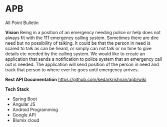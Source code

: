 # APB
All Point Bulletin

**Vision**
Being in a position of an emergency needing police or help does not always fit with the 111 emergency calling system. Sometimes there are dire need but no possibility of talking. It could be that the person in need is scared to talk as can be heard, or simply can not talk or no time to give details etc needed by the calling system.
We would like to create an application that sends a notification to police system that an emergency call out is needed. The application will send position of the person in need and track that person to where ever he goes until emergency arrives.


**Rest API Documentation**
https://github.com/kedarkrishnan/apb/wiki


**Tech Stack**
* Spring Boot
* Angular JS
* Android Programming
* Google API
* Blumix cloud
